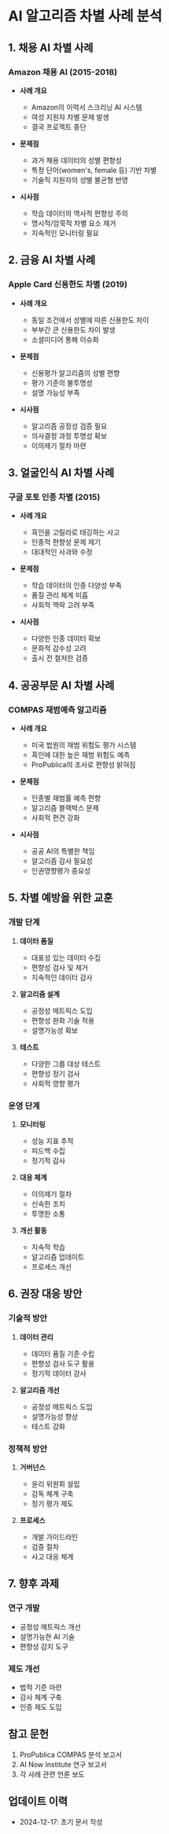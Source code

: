 # AI 알고리즘 차별 사례 분석

## 1. 채용 AI 차별 사례

### Amazon 채용 AI (2015-2018)
- **사례 개요**
  - Amazon의 이력서 스크리닝 AI 시스템
  - 여성 지원자 차별 문제 발생
  - 결국 프로젝트 중단

- **문제점**
  - 과거 채용 데이터의 성별 편향성
  - 특정 단어(women's, female 등) 기반 차별
  - 기술직 지원자의 성별 불균형 반영

- **시사점**
  - 학습 데이터의 역사적 편향성 주의
  - 명시적/암묵적 차별 요소 제거
  - 지속적인 모니터링 필요

## 2. 금융 AI 차별 사례

### Apple Card 신용한도 차별 (2019)
- **사례 개요**
  - 동일 조건에서 성별에 따른 신용한도 차이
  - 부부간 큰 신용한도 차이 발생
  - 소셜미디어 통해 이슈화

- **문제점**
  - 신용평가 알고리즘의 성별 편향
  - 평가 기준의 불투명성
  - 설명 가능성 부족

- **시사점**
  - 알고리즘 공정성 검증 필요
  - 의사결정 과정 투명성 확보
  - 이의제기 절차 마련

## 3. 얼굴인식 AI 차별 사례

### 구글 포토 인종 차별 (2015)
- **사례 개요**
  - 흑인을 고릴라로 태깅하는 사고
  - 인종적 편향성 문제 제기
  - 대대적인 사과와 수정

- **문제점**
  - 학습 데이터의 인종 다양성 부족
  - 품질 관리 체계 미흡
  - 사회적 맥락 고려 부족

- **시사점**
  - 다양한 인종 데이터 확보
  - 문화적 감수성 고려
  - 출시 전 철저한 검증

## 4. 공공부문 AI 차별 사례

### COMPAS 재범예측 알고리즘
- **사례 개요**
  - 미국 법원의 재범 위험도 평가 시스템
  - 흑인에 대한 높은 재범 위험도 예측
  - ProPublica의 조사로 편향성 밝혀짐

- **문제점**
  - 인종별 재범률 예측 편향
  - 알고리즘 블랙박스 문제
  - 사회적 편견 강화

- **시사점**
  - 공공 AI의 특별한 책임
  - 알고리즘 감사 필요성
  - 인권영향평가 중요성

## 5. 차별 예방을 위한 교훈

### 개발 단계
1. **데이터 품질**
   - 대표성 있는 데이터 수집
   - 편향성 검사 및 제거
   - 지속적인 데이터 감사

2. **알고리즘 설계**
   - 공정성 메트릭스 도입
   - 편향성 완화 기술 적용
   - 설명가능성 확보

3. **테스트**
   - 다양한 그룹 대상 테스트
   - 편향성 정기 검사
   - 사회적 영향 평가

### 운영 단계
1. **모니터링**
   - 성능 지표 추적
   - 피드백 수집
   - 정기적 감사

2. **대응 체계**
   - 이의제기 절차
   - 신속한 조치
   - 투명한 소통

3. **개선 활동**
   - 지속적 학습
   - 알고리즘 업데이트
   - 프로세스 개선

## 6. 권장 대응 방안

### 기술적 방안
1. **데이터 관리**
   - 데이터 품질 기준 수립
   - 편향성 검사 도구 활용
   - 정기적 데이터 감사

2. **알고리즘 개선**
   - 공정성 메트릭스 도입
   - 설명가능성 향상
   - 테스트 강화

### 정책적 방안
1. **거버넌스**
   - 윤리 위원회 설립
   - 감독 체계 구축
   - 정기 평가 제도

2. **프로세스**
   - 개발 가이드라인
   - 검증 절차
   - 사고 대응 체계

## 7. 향후 과제

### 연구 개발
- 공정성 메트릭스 개선
- 설명가능한 AI 기술
- 편향성 감지 도구

### 제도 개선
- 법적 기준 마련
- 감사 체계 구축
- 인증 제도 도입

## 참고 문헌
1. ProPublica COMPAS 분석 보고서
2. AI Now Institute 연구 보고서
3. 각 사례 관련 언론 보도

## 업데이트 이력
- 2024-12-17: 초기 문서 작성
